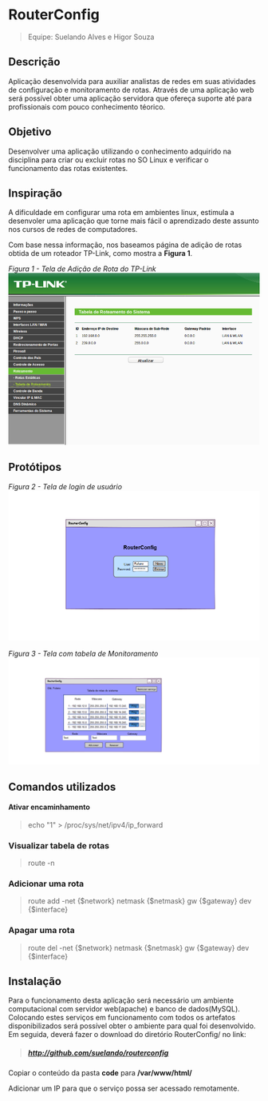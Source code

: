 # RouterConfig

> Equipe: Suelando Alves e Higor Souza

## Descrição

Aplicação desenvolvida para auxiliar analistas de redes em suas atividades de configuração e monitoramento de rotas. Através de uma aplicação web será possível obter uma aplicação servidora que ofereça suporte até para profissionais com pouco conhecimento téorico.

## Objetivo

Desenvolver uma aplicação utilizando o conhecimento adquirido na disciplina para criar ou excluir rotas no SO Linux e verificar o funcionamento das rotas existentes.

## Inspiração

A dificuldade em configurar uma rota em ambientes linux, estimula a desenvoler uma aplicação que torne mais fácil o aprendizado deste assunto nos cursos de redes de computadores. 

Com base nessa informação, nos baseamos página de adição de rotas obtida de um roteador TP-Link, como mostra a **Figura 1**.

*Figura 1 - Tela de Adição de Rota do TP-Link*
![Tela de Adição de Rota TP-Link](doc/img/CapturaTpLink.png "Tela de Adição de Rota TP-LInk")

## Protótipos
*Figura 2 - Tela de login de usuário*
![Tela de login de usuário](doc/img/Login.png)

*Figura 3 - Tela com tabela de Monitoramento*
![Tela com tabela de Monitoramento](doc/img/paginaAdicaoRota.png "Tela de Adição de Rota")

## Comandos utilizados

#### Ativar encaminhamento
>  echo "1" > /proc/sys/net/ipv4/ip_forward

### Visualizar tabela de rotas
> route -n

### Adicionar uma rota
> route add -net {$network} netmask {$netmask} gw {$gateway} dev {$interface}

### Apagar uma rota
> route del -net {$network} netmask {$netmask} gw {$gateway} dev {$interface}

## Instalação

Para o funcionamento desta aplicação será necessário um ambiente computacional com servidor web(apache) e banco de dados(MySQL).
Colocando estes serviços em funcionamento com todos os artefatos disponibilizados será possível obter o ambiente para qual foi desenvolvido. Em seguida, deverá fazer o download do diretório RouterConfig/ no link:
> ##### http://github.com/suelando/routerconfig

Copiar o conteúdo da pasta **code** para **/var/www/html/**

Adicionar um IP para que o serviço possa ser acessado remotamente.
